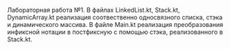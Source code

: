 Лабораторная работа №1. 
В файлах LinkedList.kt, Stack.kt, DynamicArray.kt реализация соотвественно односвязного списка, стэка и динамического массива.
В файле Main.kt реализация преобразования инфиксной нотации в постфиксную с помощью стэка, реализованного в Stack.kt. 
